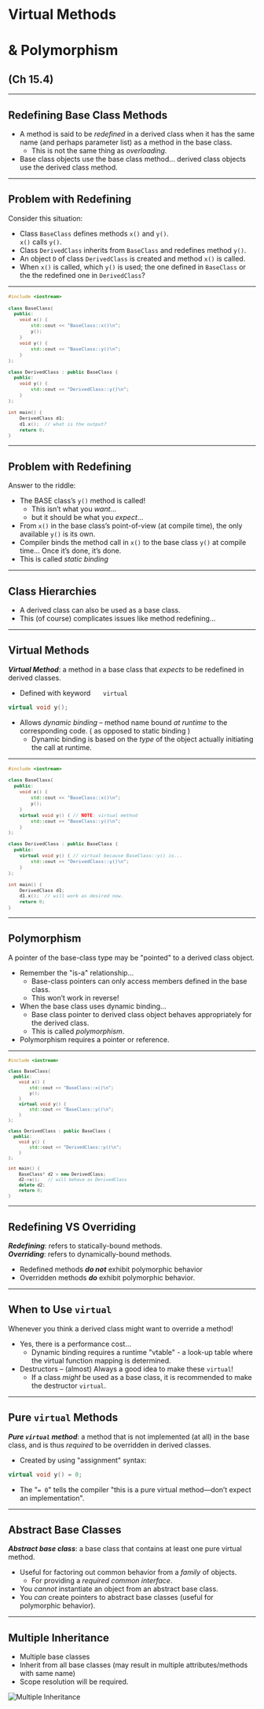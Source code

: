 # Virtual Methods 
# & Polymorphism
## (Ch 15.4)

---


## Redefining Base Class Methods

* A method is said to be _redefined_ in a derived class when it has the same name (and perhaps parameter list) as a method in the base class.
    * This is not the same thing as _overloading_.
* Base class objects use the base class method... derived class objects use the derived class method.

---

## Problem with Redefining

Consider this situation:

* Class `BaseClass` defines methods `x()` and `y()`.<br />   `x()` calls `y()`. 
* Class `DerivedClass` inherits from `BaseClass` and redefines method `y()`.
* An object `D` of class `DerivedClass` is created and method `x()` is called.
* When `x()` is called, which `y()` is used; the one defined in `BaseClass` or the the redefined one in `DerivedClass`?

---

<small style="font-size: 80%;">

```cpp
#include <iostream>
    
class BaseClass{
  public:
    void x() { 
        std::cout << "BaseClass::x()\n";
        y();
    }
    void y() {
        std::cout << "BaseClass::y()\n";
    }
};

class DerivedClass : public BaseClass {
  public:
    void y() {
        std::cout << "DerivedClass::y()\n";
    }
};

int main() {
    DerivedClass d1;
    d1.x();  // what is the output?
    return 0;
}
```

</small>

---

## Problem with Redefining

Answer to the riddle:

* The BASE class’s `y()` method is called!
    - This isn’t what you _want_...
    - but it should be what you _expect_...
* From `x()` in the base class’s point-of-view (at compile time), the only available `y()` is its own.
* Compiler binds the method call in `x()` to the base class `y()` at compile time... Once it’s done, it’s done.
* This is called _static binding_

---

## Class Hierarchies

* A derived class can also be used as a base class.
* This (of course) complicates issues like method redefining...

---

## Virtual Methods

_**Virtual Method**_: a method in a base class that _expects_ to be redefined in derived classes.

* Defined with keyword   `    virtual   `
```cpp
virtual void y();
```
* Allows _dynamic binding_ – method name bound _at runtime_ to the corresponding code. ( as opposed to static binding )
    - Dynamic binding is based on the _type_ of the object actually initiating the call at runtime.

---

<small style="font-size: 80%;">

```cpp
#include <iostream>
    
class BaseClass{
  public:
    void x() { 
        std::cout << "BaseClass::x()\n";
        y();
    }
    virtual void y() { // NOTE: virtual method
        std::cout << "BaseClass::y()\n";
    }
};

class DerivedClass : public BaseClass {
  public:
    virtual void y() { // virtual because BaseClass::y() is...
        std::cout << "DerivedClass::y()\n";
    }
};

int main() {
    DerivedClass d1;
    d1.x();  // will work as desired now.
    return 0;
}
```

</small>

---

## Polymorphism

A pointer of the base-class type may be "pointed" to a derived class object.

* Remember the "is-a" relationship...
    - Base-class pointers can only access members defined in the base class.
    - This won’t work in reverse!
* When the base class uses dynamic binding... 
    - Base class pointer to derived class object behaves appropriately for the derived class.
    - This is called _polymorphism_.
* Polymorphism requires a pointer or reference.

---

<small style="font-size: 75%;">

```cpp
#include <iostream>
    
class BaseClass{
  public:
    void x() { 
        std::cout << "BaseClass::x()\n";
        y();
    }
    virtual void y() {
        std::cout << "BaseClass::y()\n";
    }
};

class DerivedClass : public BaseClass {
  public:
    void y() {
        std::cout << "DerivedClass::y()\n";
    }
};

int main() {
    BaseClass* d2 = new DerivedClass;
    d2->x();   // will behave as DerivedClass
    delete d2;
    return 0;
}
```

</small>

---

## Redefining VS Overriding

_**Redefining**_: refers to statically-bound methods.    
_**Overriding**_: refers to dynamically-bound methods.

* Redefined methods _**do not**_ exhibit polymorphic behavior
* Overridden methods _**do**_ exhibit polymorphic behavior.

---

## When to Use `virtual`

Whenever you think a derived class might want to override a method!

* Yes, there is a performance cost...
    - Dynamic binding requires a runtime "vtable" - a look-up table where the virtual function mapping is determined.
* Destructors – (almost) Always a good idea to make these `virtual`!
    - If a class _might_ be used as a base class, it is recommended to make the destructor `virtual`.

---

## Pure `virtual` Methods

_**Pure `virtual` method**_: a method that is not implemented (at all) in the base class, and is thus _required_ to be overridden in derived classes.

* Created by using "assignment" syntax:
``` cpp
virtual void y() = 0;
```
* The "`= 0`" tells the compiler "this is a pure virtual method&mdash;don’t expect an implementation".

---

## Abstract Base Classes

_**Abstract base class**_: a base class that contains at least one pure virtual method.

* Useful for factoring out common behavior from a _family_ of objects.
    - For providing a _required common interface_.
* You _cannot_ instantiate an object from an abstract base class.
* You _can_ create pointers to abstract base classes (useful for polymorphic behavior).

---

## Multiple Inheritance

* Multiple base classes
* Inherit from all base classes (may result in multiple attributes/methods with same name)
* Scope resolution will be required.

![Multiple Inheritance](assets/images/virtual_Polymorphism/multi_inherit.png )
